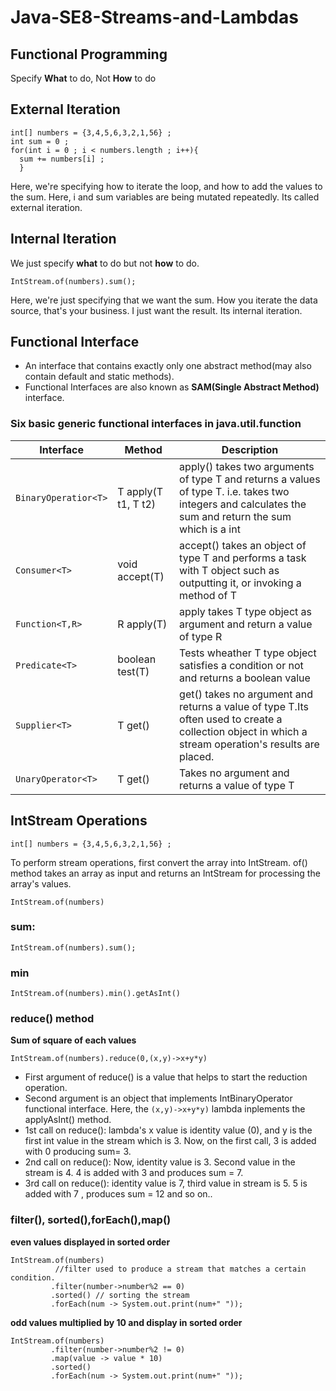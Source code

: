 # Java-SE8-Streams-and-Lambdas
## Functional Programming
Specify **What** to do, Not **How** to do

## External Iteration
```
int[] numbers = {3,4,5,6,3,2,1,56} ; 
int sum = 0 ; 
for(int i = 0 ; i < numbers.length ; i++){
  sum += numbers[i] ; 
  }
```
Here, we're specifying how to iterate the loop, and how to add the values to the sum. Here, i and sum variables are being mutated repeatedly. Its called external iteration.

## Internal Iteration
We just specify **what** to do but not **how** to do. 
```
IntStream.of(numbers).sum();
```
Here, we're just specifying that we want the sum. How you iterate the data source, that's your business. I just want the result. Its internal iteration.

## Functional Interface
* An interface that contains exactly only one abstract method(may also contain default and static methods).
* Functional Interfaces are also known as **SAM(Single Abstract Method)** interface.

### Six basic generic functional interfaces in java.util.function
Interface |      Method    |Description
----------|----------------|--------------------
```BinaryOperatior<T>``` | T apply(T t1, T t2) |apply() takes two arguments of type T and returns a values of type T. i.e. takes two integers and calculates the sum and return the sum which is a int
```Consumer<T>```|void accept(T)|accept() takes an object of type T and performs a task with T object such as outputting it, or invoking a method of T
```Function<T,R>```|R apply(T)|apply takes T type object as argument and return a value of type R
```Predicate<T>```|boolean test(T)|Tests wheather T type object satisfies a condition or not and returns a boolean value
```Supplier<T>```|T get()|get() takes no argument and returns a value of type T.Its often used to create a collection object in which a stream operation's results are placed.
```UnaryOperator<T>```|T get()|Takes no argument and returns a value of type T

## IntStream Operations
```
int[] numbers = {3,4,5,6,3,2,1,56} ; 
```
To perform stream operations, first convert the array into IntStream. of() method takes an array as input and returns an IntStream for processing the array's values.
```
IntStream.of(numbers)
```
### sum:
```
IntStream.of(numbers).sum();
```
### min
```
IntStream.of(numbers).min().getAsInt()
```
### reduce() method
**Sum of square of each values**
```
IntStream.of(numbers).reduce(0,(x,y)->x+y*y)
```
* First argument of reduce() is a value that helps to start the reduction operation.
* Second argument is an object that implements IntBinaryOperator functional interface. Here, the ```(x,y)->x+y*y)``` lambda inplements the applyAsInt() method.
* 1st call on reduce(): lambda's x value is identity value (0), and y is the first int value in the stream which is 3. Now, on the first call, 3 is added with 0 producing sum= 3. 
* 2nd call on reduce(): Now, identity value is 3. Second value in the stream is 4. 4 is added with 3 and produces sum = 7.
* 3rd call on reduce(): identity value is 7, third value in stream is 5. 5 is added with 7 , produces sum = 12 and so on..

### filter(), sorted(),forEach(),map()
**even values displayed in sorted order**
```
IntStream.of(numbers)
          //filter used to produce a stream that matches a certain condition.
         .filter(number->number%2 == 0) 
         .sorted() // sorting the stream
         .forEach(num -> System.out.print(num+" "));
```
**odd values multiplied by 10 and display in sorted order**
```
IntStream.of(numbers)
         .filter(number->number%2 != 0)
         .map(value -> value * 10) 
         .sorted()
         .forEach(num -> System.out.print(num+" "));
```
